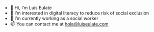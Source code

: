 - 👋 Hi, I’m Luis Eulate
- 👀 I’m interested in digital literacy to reduce risk of social exclusion
- 🌱 I’m currently working as a social worker
- 📫 You can contact me at hola@luiseulate.com

<!---
luiseulate/luiseulate is a ✨ special ✨ repository because its `README.md` (this file) appears on your GitHub profile.
You can click the Preview link to take a look at your changes.
--->
